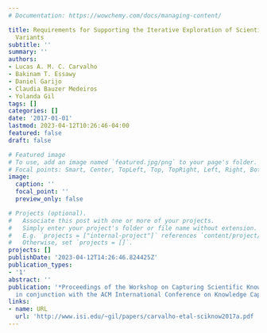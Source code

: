 ```yaml
---
# Documentation: https://wowchemy.com/docs/managing-content/

title: Requirements for Supporting the Iterative Exploration of Scientific Workflow
  Variants
subtitle: ''
summary: ''
authors:
- Lucas A. M. C. Carvalho
- Bakinam T. Essawy
- Daniel Garijo
- Claudia Bauzer Medeiros
- Yolanda Gil
tags: []
categories: []
date: '2017-01-01'
lastmod: 2023-04-12T10:26:46-04:00
featured: false
draft: false

# Featured image
# To use, add an image named `featured.jpg/png` to your page's folder.
# Focal points: Smart, Center, TopLeft, Top, TopRight, Left, Right, BottomLeft, Bottom, BottomRight.
image:
  caption: ''
  focal_point: ''
  preview_only: false

# Projects (optional).
#   Associate this post with one or more of your projects.
#   Simply enter your project's folder or file name without extension.
#   E.g. `projects = ["internal-project"]` references `content/project/deep-learning/index.md`.
#   Otherwise, set `projects = []`.
projects: []
publishDate: '2023-04-12T14:26:46.824425Z'
publication_types:
- '1'
abstract: ''
publication: '*Proceedings of the Workshop on Capturing Scientific Knowledge (SciKnow),  held
  in conjunction with the ACM International Conference on Knowledge Capture (K-CAP)*'
links:
- name: URL
  url: 'http://www.isi.edu/~gil/papers/carvalho-etal-sciknow2017a.pdf '
---
```


